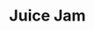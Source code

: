 ---
layout: article
title: "Juice Jam"
modified:
categories: blog
excerpt: 
tags: []
image: 
  feature: 
  teaser: Game/Juice Jam.png
  thumb:

---